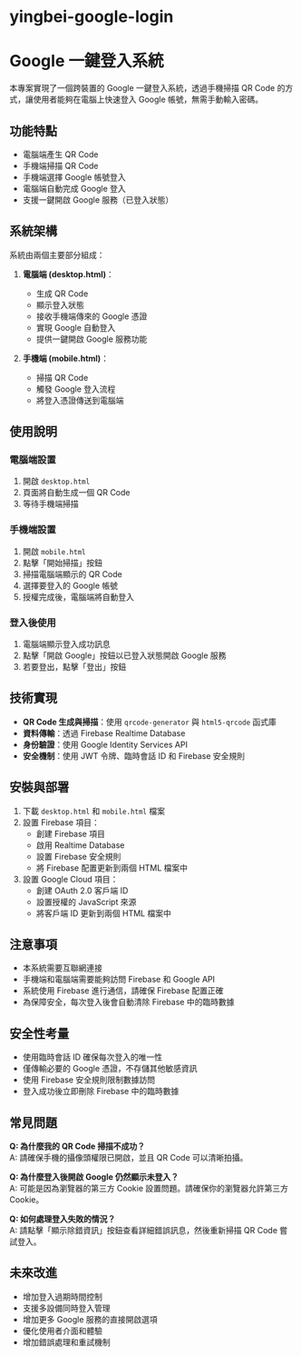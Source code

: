 # yingbei-google-login
# Google 一鍵登入系統

本專案實現了一個跨裝置的 Google 一鍵登入系統，透過手機掃描 QR Code 的方式，讓使用者能夠在電腦上快速登入 Google 帳號，無需手動輸入密碼。

## 功能特點

- 電腦端產生 QR Code
- 手機端掃描 QR Code
- 手機端選擇 Google 帳號登入
- 電腦端自動完成 Google 登入
- 支援一鍵開啟 Google 服務（已登入狀態）

## 系統架構

系統由兩個主要部分組成：

1. **電腦端 (desktop.html)**：
   - 生成 QR Code
   - 顯示登入狀態
   - 接收手機端傳來的 Google 憑證
   - 實現 Google 自動登入
   - 提供一鍵開啟 Google 服務功能

2. **手機端 (mobile.html)**：
   - 掃描 QR Code
   - 觸發 Google 登入流程
   - 將登入憑證傳送到電腦端

## 使用說明

### 電腦端設置

1. 開啟 `desktop.html`
2. 頁面將自動生成一個 QR Code
3. 等待手機端掃描

### 手機端設置

1. 開啟 `mobile.html`
2. 點擊「開始掃描」按鈕
3. 掃描電腦端顯示的 QR Code
4. 選擇要登入的 Google 帳號
5. 授權完成後，電腦端將自動登入

### 登入後使用

1. 電腦端顯示登入成功訊息
2. 點擊「開啟 Google」按鈕以已登入狀態開啟 Google 服務
3. 若要登出，點擊「登出」按鈕

## 技術實現

- **QR Code 生成與掃描**：使用 `qrcode-generator` 與 `html5-qrcode` 函式庫
- **資料傳輸**：透過 Firebase Realtime Database
- **身份驗證**：使用 Google Identity Services API
- **安全機制**：使用 JWT 令牌、臨時會話 ID 和 Firebase 安全規則

## 安裝與部署

1. 下載 `desktop.html` 和 `mobile.html` 檔案
2. 設置 Firebase 項目：
   - 創建 Firebase 項目
   - 啟用 Realtime Database
   - 設置 Firebase 安全規則
   - 將 Firebase 配置更新到兩個 HTML 檔案中
3. 設置 Google Cloud 項目：
   - 創建 OAuth 2.0 客戶端 ID
   - 設置授權的 JavaScript 來源
   - 將客戶端 ID 更新到兩個 HTML 檔案中

## 注意事項

- 本系統需要互聯網連接
- 手機端和電腦端需要能夠訪問 Firebase 和 Google API
- 系統使用 Firebase 進行通信，請確保 Firebase 配置正確
- 為保障安全，每次登入後會自動清除 Firebase 中的臨時數據

## 安全性考量

- 使用臨時會話 ID 確保每次登入的唯一性
- 僅傳輸必要的 Google 憑證，不存儲其他敏感資訊
- 使用 Firebase 安全規則限制數據訪問
- 登入成功後立即刪除 Firebase 中的臨時數據

## 常見問題

**Q: 為什麼我的 QR Code 掃描不成功？**  
A: 請確保手機的攝像頭權限已開啟，並且 QR Code 可以清晰拍攝。

**Q: 為什麼登入後開啟 Google 仍然顯示未登入？**  
A: 可能是因為瀏覽器的第三方 Cookie 設置問題。請確保你的瀏覽器允許第三方 Cookie。

**Q: 如何處理登入失敗的情況？**  
A: 請點擊「顯示除錯資訊」按鈕查看詳細錯誤訊息，然後重新掃描 QR Code 嘗試登入。

## 未來改進

- 增加登入過期時間控制
- 支援多設備同時登入管理
- 增加更多 Google 服務的直接開啟選項
- 優化使用者介面和體驗
- 增加錯誤處理和重試機制
